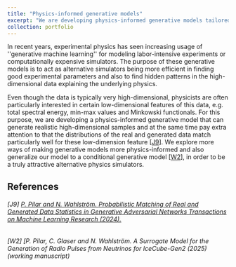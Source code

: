 ```yaml
---
title: "Physics-informed generative models"
excerpt: "We are developing physics-informed generative models tailored for scientific applications.<br/><img src='/images/icecube-dm.png'>"
collection: portfolio
---
```


In recent years, experimental physics has seen increasing usage of ''generative machine learning'' for modeling labor-intensive experiments or computationally expensive simulators. The purpose of these generative models is to act as alternative simulators being more efficient in finding good experimental parameters and also to find hidden patterns in the high-dimensional data explaining the underlying physics. 
	
Even though the data is typically very high-dimensional, physicists are often particularly interested in certain low-dimensional features of this data, e.g. total spectral energy, min-max values and Minkowski functionals. For this purpose, we are developing a physics-informed generative model that can generate realistic high-dimensional samples and at the same time pay extra attention to that the distributions of the real and generated data match particularly well for these low-dimension feature \[[J9](#references)\]. We explore more ways of making generative models more physics-informed and also generalize our model to a conditional generative model \[[W2](#references)\], in order to be a truly attractive alternative physics simulators.

## References

###### \[J9\] [<SPAN STYLE="font-weight:normal">P. Pilar and N. Wahlström. _Probabilistic Matching of Real and Generated Data Statistics in Generative Adversarial Networks_ Transactions on Machine Learning Research (2024).</SPAN>](https://openreview.net/forum?id=o1oetBJuSv)

###### \[W2\] [<SPAN STYLE="font-weight:normal">P. Pilar, C. Glaser and N. Wahlström. _A Surrogate Model for the Generation of Radio Pulses from Neutrinos for IceCube-Gen2_ (2025) (working manuscript)
